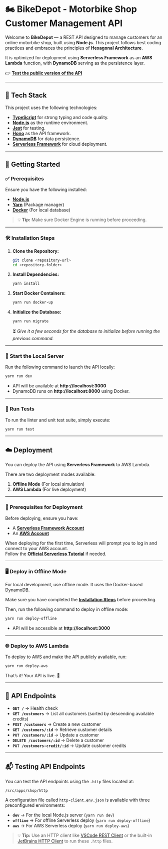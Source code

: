 # 🏍️ BikeDepot - Motorbike Shop Customer Management API

Welcome to **BikeDepot** — a REST API designed to manage customers for an online motorbike shop, built using **Node.js**. This project follows best coding practices and embraces the principles of **Hexagonal Architecture**.

It is optimized for deployment using **Serverless Framework** as an **AWS Lambda** function, with **DynamoDB** serving as the persistence layer.

👉 [**Test the public version of the API**](https://bk9bmtkdeg.execute-api.eu-north-1.amazonaws.com)

---

## 🧰 Tech Stack

This project uses the following technologies:

- **[TypeScript](https://www.typescriptlang.org/)** for strong typing and code quality.
- **[Node.js](https://nodejs.org)** as the runtime environment.
- **[Jest](https://jestjs.io/)** for testing.
- **[Hono](https://hono.dev/)** as the API framework.
- **[DynamoDB](https://aws.amazon.com/dynamodb/)** for data persistence.
- **[Serverless Framework](https://www.serverless.com/)** for cloud deployment.

---

## 🚀 Getting Started

### ✅ Prerequisites

Ensure you have the following installed:

- **[Node.js](https://nodejs.org)**
- **[Yarn](https://yarnpkg.com/)** (Package manager)
- **[Docker](https://www.docker.com/)** (For local database)

> 💡 **Tip:** Make sure Docker Engine is running before proceeding.

---

### 🛠️ Installation Steps

1. **Clone the Repository:**  
   ```bash
   git clone <repository-url>
   cd <repository-folder>
   ```

2. **Install Dependencies:**  
   ```bash
   yarn install
   ```

3. **Start Docker Containers:**  
   ```bash
   yarn run docker-up
   ```

4. **Initialize the Database:**  
   ```bash
   yarn run migrate
   ```  
   ⏳ *Give it a few seconds for the database to initialize before running the previous command.*

---

### 🏁 Start the Local Server

Run the following command to launch the API locally:  
```bash
yarn run dev
```

- API will be available at **http://localhost:3000**
- DynamoDB runs on **http://localhost:8000** using Docker.

---

### 🧪 Run Tests

To run the linter and unit test suite, simply execute:  
```bash
yarn run test
```

---

## ☁️ Deployment

You can deploy the API using **Serverless Framework** to AWS Lambda.

There are two deployment modes available:

1. **Offline Mode** (For local simulation)
2. **AWS Lambda** (For live deployment)

---

### 🔎 Prerequisites for Deployment

Before deploying, ensure you have:

- A **[Serverless Framework Account](https://app.serverless.com/)**
- An **[AWS Account](https://console.aws.amazon.com/)**

When deploying for the first time, Serverless will prompt you to log in and connect to your AWS account.  
Follow the **[Official Serverless Tutorial](https://www.serverless.com/framework/docs/tutorial)** if needed.

---

### 🖥️ Deploy in Offline Mode

For local development, use offline mode. It uses the Docker-based DynamoDB.

Make sure you have completed the [**Installation Steps**](#installation-steps) before proceeding.

Then, run the following command to deploy in offline mode:

```bash
yarn run deploy-offline
```
- API will be accessible at **http://localhost:3000**

---

### 🌐 Deploy to AWS Lambda

To deploy to AWS and make the API publicly available, run:  
```bash
yarn run deploy-aws
```
That’s it! Your API is live. 🎉

---

## 📡 API Endpoints

- **`GET /`** → Health check
- **`GET /customers`** → List all customers (sorted by descending available credits)
- **`POST /customers`** → Create a new customer
- **`GET /customers/:id`** → Retrieve customer details
- **`PUT /customers/:id`** → Update a customer
- **`DELETE /customers/:id`** → Delete a customer
- **`PUT /customers-credit/:id`** → Update customer credits

---

## 📬 Testing API Endpoints

You can test the API endpoints using the `.http` files located at:  
```
/src/apps/shop/http
```

A configuration file called `http-client.env.json` is available with three preconfigured environments:

- **`dev`** → For the local Node.js server (`yarn run dev`)
- **`offline`** → For offline Serverless deploy (`yarn run deploy-offline`)
- **`aws`** → For AWS Serverless deploy (`yarn run deploy-aws`)

> 💡 **Tip:** Use an HTTP client like [VSCode REST Client](https://marketplace.visualstudio.com/items?itemName=humao.rest-client) or the built-in [JetBrains HTTP Client](https://www.jetbrains.com/help/idea/http-client-in-product-code-editor.html) to run these `.http` files.
